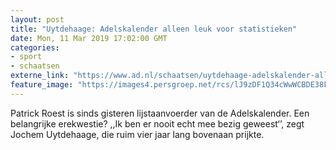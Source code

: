 ```yaml
---
layout: post
title: "Uytdehaage: Adelskalender alleen leuk voor statistieken"
date: Mon, 11 Mar 2019 17:02:00 GMT
categories: 
- sport 
- schaatsen 
externe_link: "https://www.ad.nl/schaatsen/uytdehaage-adelskalender-alleen-leuk-voor-statistieken~a78976a3/"
feature_image: "https://images4.persgroep.net/rcs/lJ9zDF1Q34cWwWCBDE38F3EPrs8/diocontent/117851752/_fitwidth/400/?appId=21791a8992982cd8da851550a453bd7f&quality=0.7"
---
```


Patrick Roest is sinds gisteren lijstaanvoerder van de Adelskalender. Een belangrijke erekwestie? ,,Ik ben er nooit echt mee bezig geweest‘’, zegt Jochem Uytdehaage, die ruim vier jaar lang bovenaan prijkte.
